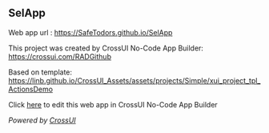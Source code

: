 ## SelApp
Web app url : https://SafeTodors.github.io/SelApp

This project was created by CrossUI No-Code App Builder: https://crossui.com/RADGithub

Based on template: https://linb.github.io/CrossUI_Assets/assets/projects/Simple/xui_project_tpl_ActionsDemo

Click [here](https://crossui.com/RADGithub/#!from=github&owner=SafeTodors&repo=SelApp) to edit this web app in CrossUI No-Code App Builder

<i>Powered by [CrossUI](https://crossui.com)</i>
